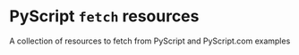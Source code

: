 # PyScript `fetch` resources
A collection of resources to fetch from PyScript and PyScript.com examples
